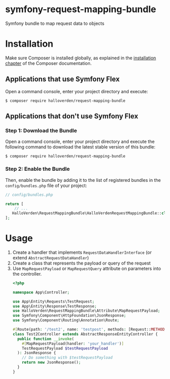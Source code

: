 # symfony-request-mapping-bundle
Symfony bundle to map request data to objects

Installation
============

Make sure Composer is installed globally, as explained in the
[installation chapter](https://getcomposer.org/doc/00-intro.md)
of the Composer documentation.

Applications that use Symfony Flex
----------------------------------

Open a command console, enter your project directory and execute:

```console
$ composer require halloverden/request-mapping-bundle
```

Applications that don't use Symfony Flex
----------------------------------------

### Step 1: Download the Bundle

Open a command console, enter your project directory and execute the
following command to download the latest stable version of this bundle:

```console
$ composer require halloverden/request-mapping-bundle
```

### Step 2: Enable the Bundle

Then, enable the bundle by adding it to the list of registered bundles
in the `config/bundles.php` file of your project:

```php
// config/bundles.php

return [
    // ...
   HalloVerden\RequestMappingBundle\HalloVerdenRequestMappingBundle::class => ['all' => true],
];
```

Usage
============

1. Create a handler that implements `RequestDataHandlerInterface` (or extend `AbstractRequestDataHandler`)
2. Create a class that represents the payload or query of the request
3. Use `MapRequestPayload` or `MapRequestQuery` attribute on parameters into the controller.
    ```php
    <?php
    
    namespace App\Controller;
    
    use App\Entity\Requests\TestRequest;
    use App\Entity\Response\TestResponse;
    use HalloVerden\RequestMappingBundle\Attribute\MapRequestPayload;
    use Symfony\Component\HttpFoundation\JsonResponse;
    use Symfony\Component\Routing\Annotation\Route;
    
    #[Route(path: '/test2', name: 'testpost', methods: [Request::METHOD_POST])]
    class Test2Controller extends AbstractResponseEntityController {
      public function __invoke(
        #[MapRequestPayload(handler: 'your_handler')]
        TestRequestPayload $testRequestPayload
      ): JsonResponse {
        // Do something with $testRequestPayload
        return new JsonResponse();
      }
    }
    ```
